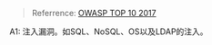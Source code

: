 > Referrence: [OWASP TOP 10 2017](https://www.owasp.org/images/7/72/OWASP_Top_10-2017_%28en%29.pdf.pdf)

A1: 注入漏洞。如SQL、NoSQL、OS以及LDAP的注入。

